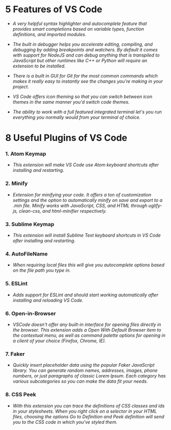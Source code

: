 
# 5 Features of VS Code

 - *A very helpful syntax highlighter and autocomplete feature that provides smart completions based on variable types, function definitions, and imported modules.*

- *The built in debugger helps you accelerate editing, compiling, and debugging by adding breakpoints and watchers. By default it comes with support for NodeJS and can debug anything that is transpiled to JavaScript but other runtimes like C++ or Python will require an extension to be installed.*

- *There is a built in GUI for Git for the most common commands which makes it really easy to instantly see the changes you're making in your project.*

- *VS Code offers icon theming so that you can switch between icon themes in the same manner you'd switch code themes.*

- *The ability to work with a full featured integrated terminal let's you run everything you normally would from your terminal of choice.*

# 8 Useful Plugins of VS Code
### 1. Atom Keymap
  - *This extension will make VS Code use Atom keyboard shortcuts after installing and restarting.*

### 2. Minify 
- *Extension for minifying your code. It offers a ton of customization settings and the option to automatically minify on save and export to a .min file. Minify works with JavaScript, CSS, and HTML through uglify-js, clean-css, and html-minifier respectively.*
    
    
### 3. Sublime Keymap
  - *This extension will install Sublime Text keyboard shortcuts in VS Code after installing and restarting.*

### 4. AutoFileName
  - *When requiring local files this will give you autocomplete options based on the file path you type in.*

### 5. ESLint
  - *Adds support for ESLint and should start working automatically after installing and reloading VS Code.*

### 6. Open-in-Browser
  - *VSCode doesn't offer any built-in interface for opening files directly in the browser. This extension adds a Open With Default Browser item to the contextual menu, as well as command palette options for opening in a client of your choice (Firefox, Chrome, IE).*

### 7. Faker
- *Quickly insert placeholder data using the popular Faker JavaScript library. You can generate random names, addresses, images, phone numbers, or just paragraphs of classic Lorem Ipsum. Each category has various subcategories so you can make the data fit your needs.*

### 8. CSS Peek
  - *With this extension you can trace the definitions of CSS classes and ids in your stylesheets. When you right click on a selector in your HTML files, choosing the options Go to Definition and Peek definition will send you to the CSS code in which you've styled them.*
